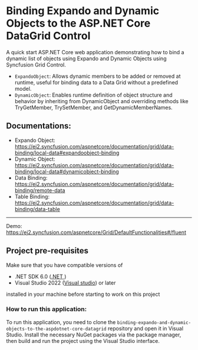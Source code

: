 # Binding Expando and Dynamic Objects to the ASP.NET Core DataGrid Control

A quick start ASP.NET Core web application demonstrating how to bind a dynamic list of objects using Expando and Dynamic Objects using Syncfusion Grid Control.

* `ExpandoObject`: Allows dynamic members to be added or removed at runtime, useful for binding data to a Data Grid without a predefined model.
* `DynamicObject`: Enables runtime definition of object structure and behavior by inheriting from DynamicObject and overriding methods like TryGetMember, TrySetMember, and GetDynamicMemberNames.

## Documentations: 
* Expando Object: https://ej2.syncfusion.com/aspnetcore/documentation/grid/data-binding/local-data#expandoobject-binding 
* Dynamic Object: https://ej2.syncfusion.com/aspnetcore/documentation/grid/data-binding/local-data#dynamicobject-binding
* Data Binding: https://ej2.syncfusion.com/aspnetcore/documentation/grid/data-binding/remote-data 
* Table Binding: https://ej2.syncfusion.com/aspnetcore/documentation/grid/data-binding/data-table
---
Demo:  https://ej2.syncfusion.com/aspnetcore/Grid/DefaultFunctionalities#/fluent


## Project pre-requisites
Make sure that you have compatible versions of
* .NET SDK 6.0 ([.NET ](https://dotnet.microsoft.com/en-us/download))
* Visual Studio 2022 ([Visual studio](https://visualstudio.microsoft.com/downloads/)) or later

installed in your machine before starting to work on this project


### How to run this application:

To run this application, you need to clone the `binding-expando-and-dynamic-objects-to-the-aspdotnet-core-datagrid` repository and open it in Visual Studio. Install the necessary NuGet packages via the package manager, then build and run the project using the Visual Studio interface.

